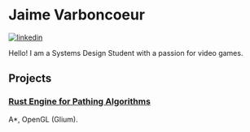 # Jaime Varboncoeur
[![linkedin](https://img.shields.io/static/v1?&color=2867b2&label=&labelColor=424242&logo=linkedin&logoColor=fff&message=linkedin&&style=flat-square)](https://www.linkedin.com/in/jaime-varboncoeur-158a42190/)

Hello! I am a Systems Design Student with a passion for video games. 

## Projects
### [Rust Engine for Pathing Algorithms](https://github.com/DocNos/NosEngine) 
A*, OpenGL (Glium). 

